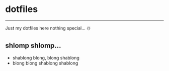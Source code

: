 # dotfiles
---
Just my dotfiles here nothing special... ☃️ 

## shlomp shlomp...

- shablong blong, blong shablong
- blong blong shablong shablong

